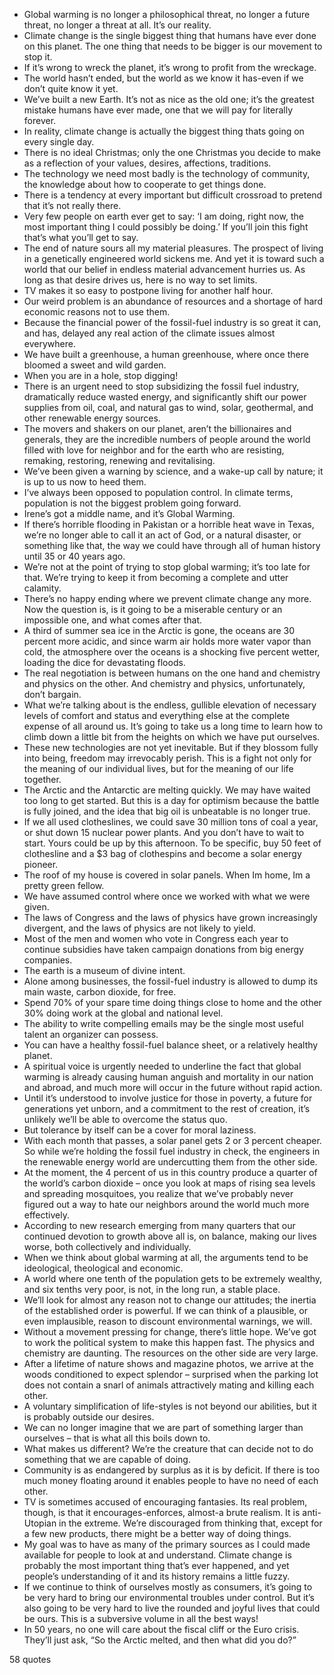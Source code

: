  - Global warming is no longer a philosophical threat, no longer a future threat, no longer a threat at all. It’s our reality.
 - Climate change is the single biggest thing that humans have ever done on this planet. The one thing that needs to be bigger is our movement to stop it.
 - If it’s wrong to wreck the planet, it’s wrong to profit from the wreckage.
 - The world hasn’t ended, but the world as we know it has-even if we don’t quite know it yet.
 - We’ve built a new Earth. It’s not as nice as the old one; it’s the greatest mistake humans have ever made, one that we will pay for literally forever.
 - In reality, climate change is actually the biggest thing thats going on every single day.
 - There is no ideal Christmas; only the one Christmas you decide to make as a reflection of your values, desires, affections, traditions.
 - The technology we need most badly is the technology of community, the knowledge about how to cooperate to get things done.
 - There is a tendency at every important but difficult crossroad to pretend that it’s not really there.
 - Very few people on earth ever get to say: ‘I am doing, right now, the most important thing I could possibly be doing.’ If you’ll join this fight that’s what you’ll get to say.
 - The end of nature sours all my material pleasures. The prospect of living in a genetically engineered world sickens me. And yet it is toward such a world that our belief in endless material advancement hurries us. As long as that desire drives us, here is no way to set limits.
 - TV makes it so easy to postpone living for another half hour.
 - Our weird problem is an abundance of resources and a shortage of hard economic reasons not to use them.
 - Because the financial power of the fossil-fuel industry is so great it can, and has, delayed any real action of the climate issues almost everywhere.
 - We have built a greenhouse, a human greenhouse, where once there bloomed a sweet and wild garden.
 - When you are in a hole, stop digging!
 - There is an urgent need to stop subsidizing the fossil fuel industry, dramatically reduce wasted energy, and significantly shift our power supplies from oil, coal, and natural gas to wind, solar, geothermal, and other renewable energy sources.
 - The movers and shakers on our planet, aren’t the billionaires and generals, they are the incredible numbers of people around the world filled with love for neighbor and for the earth who are resisting, remaking, restoring, renewing and revitalising.
 - We’ve been given a warning by science, and a wake-up call by nature; it is up to us now to heed them.
 - I’ve always been opposed to population control. In climate terms, population is not the biggest problem going forward.
 - Irene’s got a middle name, and it’s Global Warming.
 - If there’s horrible flooding in Pakistan or a horrible heat wave in Texas, we’re no longer able to call it an act of God, or a natural disaster, or something like that, the way we could have through all of human history until 35 or 40 years ago.
 - We’re not at the point of trying to stop global warming; it’s too late for that. We’re trying to keep it from becoming a complete and utter calamity.
 - There’s no happy ending where we prevent climate change any more. Now the question is, is it going to be a miserable century or an impossible one, and what comes after that.
 - A third of summer sea ice in the Arctic is gone, the oceans are 30 percent more acidic, and since warm air holds more water vapor than cold, the atmosphere over the oceans is a shocking five percent wetter, loading the dice for devastating floods.
 - The real negotiation is between humans on the one hand and chemistry and physics on the other. And chemistry and physics, unfortunately, don’t bargain.
 - What we’re talking about is the endless, gullible elevation of necessary levels of comfort and status and everything else at the complete expense of all around us. It’s going to take us a long time to learn how to climb down a little bit from the heights on which we have put ourselves.
 - These new technologies are not yet inevitable. But if they blossom fully into being, freedom may irrevocably perish. This is a fight not only for the meaning of our individual lives, but for the meaning of our life together.
 - The Arctic and the Antarctic are melting quickly. We may have waited too long to get started. But this is a day for optimism because the battle is fully joined, and the idea that big oil is unbeatable is no longer true.
 - If we all used clotheslines, we could save 30 million tons of coal a year, or shut down 15 nuclear power plants. And you don’t have to wait to start. Yours could be up by this afternoon. To be specific, buy 50 feet of clothesline and a $3 bag of clothespins and become a solar energy pioneer.
 - The roof of my house is covered in solar panels. When Im home, Im a pretty green fellow.
 - We have assumed control where once we worked with what we were given.
 - The laws of Congress and the laws of physics have grown increasingly divergent, and the laws of physics are not likely to yield.
 - Most of the men and women who vote in Congress each year to continue subsidies have taken campaign donations from big energy companies.
 - The earth is a museum of divine intent.
 - Alone among businesses, the fossil-fuel industry is allowed to dump its main waste, carbon dioxide, for free.
 - Spend 70% of your spare time doing things close to home and the other 30% doing work at the global and national level.
 - The ability to write compelling emails may be the single most useful talent an organizer can possess.
 - You can have a healthy fossil-fuel balance sheet, or a relatively healthy planet.
 - A spiritual voice is urgently needed to underline the fact that global warming is already causing human anguish and mortality in our nation and abroad, and much more will occur in the future without rapid action.
 - Until it’s understood to involve justice for those in poverty, a future for generations yet unborn, and a commitment to the rest of creation, it’s unlikely we’ll be able to overcome the status quo.
 - But tolerance by itself can be a cover for moral laziness.
 - With each month that passes, a solar panel gets 2 or 3 percent cheaper. So while we’re holding the fossil fuel industry in check, the engineers in the renewable energy world are undercutting them from the other side.
 - At the moment, the 4 percent of us in this country produce a quarter of the world’s carbon dioxide – once you look at maps of rising sea levels and spreading mosquitoes, you realize that we’ve probably never figured out a way to hate our neighbors around the world much more effectively.
 - According to new research emerging from many quarters that our continued devotion to growth above all is, on balance, making our lives worse, both collectively and individually.
 - When we think about global warming at all, the arguments tend to be ideological, theological and economic.
 - A world where one tenth of the population gets to be extremely wealthy, and six tenths very poor, is not, in the long run, a stable place.
 - We’ll look for almost any reason not to change our attitudes; the inertia of the established order is powerful. If we can think of a plausible, or even implausible, reason to discount environmental warnings, we will.
 - Without a movement pressing for change, there’s little hope. We’ve got to work the political system to make this happen fast. The physics and chemistry are daunting. The resources on the other side are very large.
 - After a lifetime of nature shows and magazine photos, we arrive at the woods conditioned to expect splendor – surprised when the parking lot does not contain a snarl of animals attractively mating and killing each other.
 - A voluntary simplification of life-styles is not beyond our abilities, but it is probably outside our desires.
 - We can no longer imagine that we are part of something larger than ourselves – that is what all this boils down to.
 - What makes us different? We’re the creature that can decide not to do something that we are capable of doing.
 - Community is as endangered by surplus as it is by deficit. If there is too much money floating around it enables people to have no need of each other.
 - TV is sometimes accused of encouraging fantasies. Its real problem, though, is that it encourages-enforces, almost-a brute realism. It is anti-Utopian in the extreme. We’re discouraged from thinking that, except for a few new products, there might be a better way of doing things.
 - My goal was to have as many of the primary sources as I could made available for people to look at and understand. Climate change is probably the most important thing that’s ever happened, and yet people’s understanding of it and its history remains a little fuzzy.
 - If we continue to think of ourselves mostly as consumers, it’s going to be very hard to bring our environmental troubles under control. But it’s also going to be very hard to live the rounded and joyful lives that could be ours. This is a subversive volume in all the best ways!
 - In 50 years, no one will care about the fiscal cliff or the Euro crisis. They’ll just ask, “So the Arctic melted, and then what did you do?”

58 quotes